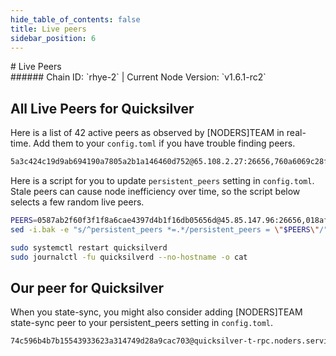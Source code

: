```yaml
---
hide_table_of_contents: false
title: Live peers
sidebar_position: 6
---
```


<div class="h1-with-icon icon-quicksilver">
# Live Peers
</div>
###### Chain ID: `rhye-2` | Current Node Version: `v1.6.1-rc2`

## All Live Peers for Quicksilver
Here is a list of 42 active peers as observed by [NODERS]TEAM in real-time. Add them to your `config.toml` if you have trouble finding peers.

```bash
5a3c424c19d9ab694190a7805a2b1a146460d752@65.108.2.27:26656,760a6069c28f0b54548a656518471ca2b60481c6@135.181.133.249:16656,cbf6e3e751d08af259b3181ecc142f57a7166662@65.109.93.152:37656,f4473a8b24d643d11c560ea9269b092286878eef@167.235.17.63:26656,41eed5cd425a67fff4ce81084e217e470fd76344@85.10.197.17:33656,6923a7eb5ddf93b68314fb3bbfbdff34f2b66cab@88.99.213.25:11156,8719ab65bb0fff4196b4561ee6cd0435461eabfa@49.12.84.248:20656,9168ebd70889bfb0176ac07624b9110fce8582cc@95.214.52.138:26676,018afd4c3a45522ccf3727898442d377805b8d2c@65.108.230.113:20026,1d5a1818a6c4158daeae8bb1374511e79c6d3b5c@65.21.200.161:11656,1bea687fdcde91698f654977540fb8814bcf05c6@212.23.222.220:26456,14f759decfc140208c6f438d20eb756519688fea@65.21.136.219:21026,2aed12a25bfa92e40ccb95c88692735a9488a17e@65.109.92.79:37656,532625a997a6f891405202968607f72afe004f15@202.61.225.157:26666,0265044736c3b59fb4982f3650cadebe457df561@167.86.99.7:16656,78283975c2bee9b95bbf9408cc974cbab7bfe8ef@65.108.231.124:37656,bd4957d43b74ae9f6dd55e219cb4db21edacd86d@65.108.192.123:21656,17574de80eeda21ae1ed94e162ad55b58914c6fa@135.181.210.171:20026,ba65c74ac5f3c56b450348dea59b4d815220aeca@142.132.151.99:15651,0a3ac40a7a4ce35978c4da97be2eb6974bc3c58b@185.252.233.217:46656,448e2552699919a20895f567ac14128280d3a0c3@65.108.238.183:26646,e6bf55bc9f08958b7518bea455423375db78d1ef@65.108.13.176:26656,8a334ed2e728ca1164f8ef6ae58dd5fda31da5be@190.2.146.152:28656,3804efa70b33fd6d06f963ca1be1338796082bcf@51.89.9.82:26656,c707997b5c279dd92358f2ee95b6118bef2174d6@146.90.203.90:26656,5e83e140ae6a480ec8ac714fb71e0b509227cb9a@185.144.99.18:26656,29debee3d981638a4e81312e57249083d8abe42f@157.90.176.184:16656,5fc67b60aff6ce69e7b183cb35d045add8f3cf8e@65.109.65.248:50656,6065c91c1784c48f6dd84806f3bc02d4a0703fe5@78.46.103.246:26656,1b79945c7e2a971dc08697bd82a956aab694a6dc@65.108.13.154:50656,2ac13424a70ef7b2a78b5e425b3abb31dcd5b08f@88.198.39.169:18656,fd97edb925b849af2a8f34506e61d84683eed59c@65.108.206.118:61056,2a577a2f1a3c9e6fdcf19659af4ecc48f4525274@135.181.215.115:26776,50af67caac04091985a346256775abf98fc98013@65.108.218.32:26656,4657f913d7415096850731450198c2b044a26866@5.22.223.252:26656,a2aa2a6db3b240fdd093f7d8214c1cc78e212995@65.108.237.232:31656,f5dad1992343dcfa00971e5ae886d0c8e1272d3f@51.89.14.181:26656,368bedda558f66533ea4cc66d2259825727b92e1@46.4.121.72:26656,7fe3007cba4de49584cbdad9489ffecfc9651c57@65.108.79.246:26673,80a09a8ae70e893789110c7945cb8f324002bfed@88.98.195.228:16656,0587ab2f60f3f1f8a6cae4397d4b1f16db05656d@45.85.147.96:26656,998ae4fdb476e09dbb28604e85688062ae6333f7@195.14.6.141:26656
```

Here is a script for you to update `persistent_peers` setting in `config.toml`. Stale peers can cause node inefficiency over time, so the script below selects a few random live peers.

```bash
PEERS=0587ab2f60f3f1f8a6cae4397d4b1f16db05656d@45.85.147.96:26656,018afd4c3a45522ccf3727898442d377805b8d2c@65.108.230.113:20026,6923a7eb5ddf93b68314fb3bbfbdff34f2b66cab@88.99.213.25:11156,1b79945c7e2a971dc08697bd82a956aab694a6dc@65.108.13.154:50656,bd4957d43b74ae9f6dd55e219cb4db21edacd86d@65.108.192.123:21656
sed -i.bak -e "s/^persistent_peers *=.*/persistent_peers = \"$PEERS\"/" ~/.quicksilverd/config/config.toml

sudo systemctl restart quicksilverd
sudo journalctl -fu quicksilverd --no-hostname -o cat
```

## Our peer for Quicksilver
When you state-sync, you might also consider adding [NODERS]TEAM state-sync peer to your persistent_peers setting in `config.toml`.

```bash
74c596b4b7b15543933623a314749d28a9cac703@quicksilver-t-rpc.noders.services:13656
```
